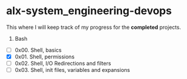 # alx-system_engineering-devops

This where I will keep track of my progress for the **completed** projects.

1. Bash
- [ ] 0x00. Shell, basics
- [x] 0x01. Shell, permissions
- [ ] 0x02. Shell, I/O Redirections and filters
- [ ] 0x03. Shell, init files, variables and expansions
